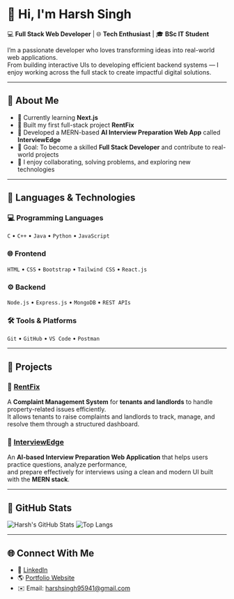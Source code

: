 # 👋 Hi, I'm Harsh Singh  

💻 **Full Stack Web Developer** | 🌐 **Tech Enthusiast** | 🎓 **BSc IT Student**  

I’m a passionate developer who loves transforming ideas into real-world web applications.  
From building interactive UIs to developing efficient backend systems — I enjoy working across the full stack to create impactful digital solutions.

---

## 🚀 About Me
- 🌱 Currently learning **Next.js**  
- 💼 Built my first full-stack project **RentFix**  
- 🧩 Developed a MERN-based **AI Interview Preparation Web App** called **InterviewEdge**  
- 🎯 Goal: To become a skilled **Full Stack Developer** and contribute to real-world projects  
- 💬 I enjoy collaborating, solving problems, and exploring new technologies  

---

## 🧠 Languages & Technologies

### 💻 Programming Languages
`C` • `C++` • `Java` • `Python` • `JavaScript`

### 🌐 Frontend
`HTML` • `CSS` • `Bootstrap` • `Tailwind CSS` • `React.js`

### ⚙️ Backend
`Node.js` • `Express.js` • `MongoDB` • `REST APIs`

### 🛠️ Tools & Platforms
`Git` • `GitHub` • `VS Code` • `Postman`

---

## 🧩 Projects

### 🔹 [RentFix](https://github.com/harshsingh1407/RentFix)
A **Complaint Management System** for **tenants and landlords** to handle property-related issues efficiently.  
It allows tenants to raise complaints and landlords to track, manage, and resolve them through a structured dashboard.

### 🔹 [InterviewEdge](https://interviewedge.netlify.app/)
An **AI-based Interview Preparation Web Application** that helps users practice questions, analyze performance,  
and prepare effectively for interviews using a clean and modern UI built with the **MERN stack**.

---

## 🧾 GitHub Stats

![Harsh's GitHub Stats](https://github-readme-stats.vercel.app/api?username=harshsingh&show_icons=true&theme=tokyonight)
![Top Langs](https://github-readme-stats.vercel.app/api/top-langs/?username=harshsingh&layout=compact&theme=tokyonight)

---

## 🌐 Connect With Me
- 💼 [LinkedIn](https://www.linkedin.com/in/harshsingh1407/)
- 🌎 [Portfolio Website](https://harsh14portfolio.netlify.app/)
- ✉️ Email: harshsingh95941@gmail.com
